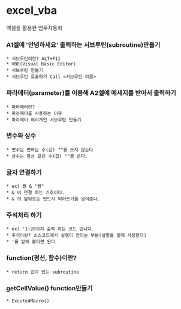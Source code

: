 # excel_vba
엑셀을 활용한 업무자동화

### A1셀에 '안녕하세요' 출력하는 서브루틴(subroutine)만들기
    * 서브루틴이란? ALT+F11
    * VBE(Visual Basic Editor)
    * 서브루틴 만들기
    * 서브루틴 호출하기 Call <서브루틴 이름>

### 파라메터(parameter)를 이용해 A2셀에 메세지를 받아서 출력하기
    * 파라메터란?
    * 파라메터를 사용하는 이유
    * 파라메터 여러개인 서브루틴 만들기

### 변수와 상수
    * 변수는 변하는 수(값) ""를 쓰지 않는다
    * 상수는 항상 같은 수(값) ""를 쓴다.

### 글자 연결하기
    * ex) 월 & "월"
    * & 이 연결 하는 기호이다.
    * & 의 앞뒤로는 반드시 띄어쓰기를 넣어준다.

### 주석처리 하기
    * ex) '1~20까지 출력 하는 코드 입니다.
    * 주석이란? 소스코드에서 실행이 안되는 부분(설명을 쓸때 사용한다)
    * '를 앞에 붙이면 된다
    
### function(펑션, 함수)이란?
    * return 값이 있는 subroutine

### getCellValue() function만들기
    * Excute4Macro()


